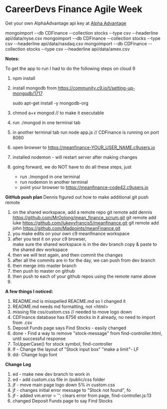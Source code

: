 <h1>CareerDevs Finance Agile Week</h1>
<p>Get your own AlphaAdvantage api key at <a href="https://www.alphavantage.co/">Alpha Advantage</a></p>

mongoimport --db CDFinance --collection stocks --type csv --headerline api/data/nyse.csv
mongoimport --db CDFinance --collection stocks --type csv --headerline api/data/nasdaq.csv
mongoimport --db CDFinance --collection stocks --type csv --headerline api/data/amex.csv

__Notes:__

To get the app to run I had to do the following steps on cloud 9
1. npm install
2. install mongodb from https://community.c9.io/t/setting-up-mongodb/1717
   
    sudo apt-get install -y mongodb-org
3. chmod a+x mongod  // to make it executable
4. run ./mongod in one terminal tab
5. in another terminal tab run node app.js  // CDFinance is running on port 8080 
6. open browser to https://meanfinance-YOUR_USER_NAME.c9users.io
7. installed nodemon - will restart server after making changes
8. going forward, we do NOT have to do all these steps, just
   *  run ./mongod in one terminal
   *  run nodemon in another terminal
   *  point your browser to https://meanfinance-code42.c9users.io

__GitHub push plan__
Dennis figured out how to make additional git push remote
1.  on the shared workspace, add a remote repo
    git remote add dennis https://github.com/MrOolong/mean_finance_scrum.git
    git remote add luke https://github.com/lukeyyfrancis5/meanfinance.git
    git remote add john https://github.com/Madpoints/meanFinance.git
2. you make edits on your own c9 meanfinance workspace
3. after you test it on your c9 browser,  
    make sure the shared workspace is in the dev branch
    copy & paste to the shared dev workspace
4. then we will test again, and then commit the changes
5. after all the commits are in for the day, we can push from dev branch
6. then merge into master branch
7. then push to master on github
8. then push to each of your github repos using the remote name above
9. 




__A few things I noticed:__

1. README.md is misspelled REACME.md so I changed it
2. README.md needs md formatting, not &lt;html&gt;
3. missing file css/custom.css  // needed to move logo down  
4. CDFinance database has 6756 stocks in it already, no need to import from .csv
5. Deposit Funds page says Find Stocks - easily changed
6. done - Find a way to remove "stock-message" from find-controller.html, until successful response
7. ToUpperCase() for stock symbol, find-controller
8. lf - Change the layout of "Stock input box" "make a limit"- LF
9. dd- Change logo font

__Change Log__

1. ed - make new dev branch to work in
2. ed - add custom.css file in /public/css folder
3. jf - move main page logo down 5% in custom.css
4. jf - changes initial error message to "Stock not found", fo
5. jf - added vm.error = ''; clears error from page, find-controller.js:13
6.  changed Deposit Funds page to say Find Stocks